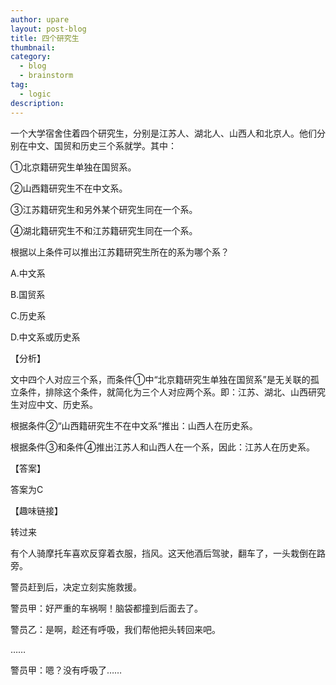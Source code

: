 ```yaml
---
author: upare
layout: post-blog
title: 四个研究生
thumbnail:
category:
  - blog
  - brainstorm
tag:
  - logic
description: 
---
```

一个大学宿舍住着四个研究生，分别是江苏人、湖北人、山西人和北京人。他们分别在中文、国贸和历史三个系就学。其中：

①北京籍研究生单独在国贸系。

②山西籍研究生不在中文系。

③江苏籍研究生和另外某个研究生同在一个系。

④湖北籍研究生不和江苏籍研究生同在一个系。

根据以上条件可以推出江苏籍研究生所在的系为哪个系？

A.中文系

B.国贸系

C.历史系

D.中文系或历史系

【分析】

文中四个人对应三个系，而条件①中“北京籍研究生单独在国贸系”是无关联的孤立条件，排除这个条件，就简化为三个人对应两个系。即：江苏、湖北、山西研究生对应中文、历史系。

根据条件②“山西籍研究生不在中文系“推出：山西人在历史系。

根据条件③和条件④推出江苏人和山西人在一个系，因此：江苏人在历史系。

【答案】

答案为C

【趣味链接】

转过来

有个人骑摩托车喜欢反穿着衣服，挡风。这天他酒后驾驶，翻车了，一头栽倒在路旁。

警员赶到后，决定立刻实施救援。

警员甲：好严重的车祸啊！脑袋都撞到后面去了。

警员乙：是啊，趁还有呼吸，我们帮他把头转回来吧。

……

警员甲：嗯？没有呼吸了……